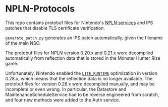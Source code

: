 # NPLN-Protocols
This repo contains protobuf files for Nintendo's [NPLN services](https://github.com/kinnay/NintendoClients/wiki/NPLN-Servers) and IPS patches that disable TLS certificate verification.

`generate_patch.py` generates an IPS patch automatically, given the filename of the main NSO.

The protobuf files for NPLN version 0.20.x and 0.21.x were decompiled automatically from reflection data that is stored in the Monster Hunter Rise game.

Unfortunately, Nintendo enabled the [`LITE_RUNTIME`](https://developers.google.com/protocol-buffers/docs/proto#options) optimization in version 0.28.x, which means that the reflection data is no longer available. The protobuf files for version 0.28.x were decompiled manually, and may be incomplete or even wrong. In particular, the Datastore and MaintenanceScheduleService had to be reverse engineered from scratch, and four new methods were added to the Auth service.

